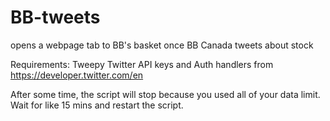 # BB-tweets
opens a webpage tab to BB's basket once BB Canada tweets about stock 

Requirements:
Tweepy
Twitter API keys and Auth handlers from https://developer.twitter.com/en

After some time, the script will stop because you used all of your data limit. Wait for like 15 mins and restart the script. 
